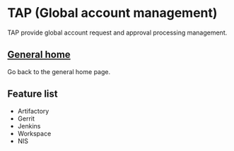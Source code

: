 # TAP (Global account management)
TAP provide global account request and approval processing management.


## [General home](/)

Go back to the general home page.

## Feature list

- Artifactory
- Gerrit
- Jenkins
- Workspace
- NIS



